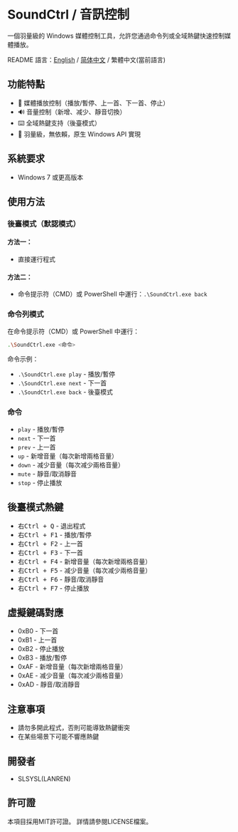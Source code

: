 # SoundCtrl / 音訊控制
一個羽量級的 Windows 媒體控制工具，允許您通過命令列或全域熱鍵快速控制媒體播放。

README 語言：[English](https://github.com/SLSYSL/SoundCtrl/blob/main/README.md) / [简体中文](https://github.com/SLSYSL/SoundCtrl/blob/main/README_schinese.md) / 繁體中文(當前語言)

## 功能特點
- 🎵 媒體播放控制（播放/暫停、上一首、下一首、停止）
- 🔊 音量控制（新增、减少、靜音切換）
- ⌨️ 全域熱鍵支持（後臺模式）
- 🚀 羽量級，無依賴，原生 Windows API 實現

## 系統要求
- Windows 7 或更高版本

## 使用方法
### 後臺模式（默認模式）
#### 方法一：
- 直接運行程式

#### 方法二：
- 命令提示符（CMD）或 PowerShell 中運行：`.\SoundCtrl.exe back`

### 命令列模式
在命令提示符（CMD）或 PowerShell 中運行：
```bash
.\SoundCtrl.exe <命令>
```
命令示例：
- `.\SoundCtrl.exe play` - 播放/暫停
- `.\SoundCtrl.exe next` - 下一首
- `.\SoundCtrl.exe back` - 後臺模式

### 命令
- `play` - 播放/暫停
- `next` - 下一首
- `prev` - 上一首
- `up` - 新增音量（每次新增兩格音量）
- `down` - 减少音量（每次减少兩格音量）
- `mute` - 靜音/取消靜音
- `stop` - 停止播放

## 後臺模式熱鍵
- <kbd>右Ctrl + Q</kbd> - 退出程式
- <kbd>右Ctrl + F1</kbd> - 播放/暫停
- <kbd>右Ctrl + F2</kbd> - 上一首
- <kbd>右Ctrl + F3</kbd> - 下一首
- <kbd>右Ctrl + F4</kbd> - 新增音量（每次新增兩格音量）
- <kbd>右Ctrl + F5</kbd> - 减少音量（每次减少兩格音量）
- <kbd>右Ctrl + F6</kbd> - 靜音/取消靜音
- <kbd>右Ctrl + F7</kbd> - 停止播放

## 虛擬鍵碼對應
- 0xB0 - 下一首
- 0xB1 - 上一首
- 0xB2 - 停止播放
- 0xB3 - 播放/暫停
- 0xAF - 新增音量（每次新增兩格音量）
- 0xAE - 减少音量（每次减少兩格音量）
- 0xAD - 靜音/取消靜音

## 注意事項
- 請勿多開此程式，否則可能導致熱鍵衝突
- 在某些場景下可能不響應熱鍵

## 開發者
- SLSYSL(LANREN)

## 許可證
本項目採用MIT許可證。 詳情請參閱LICENSE檔案。

